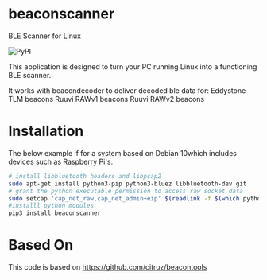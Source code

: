 # beaconscanner
BLE Scanner for Linux

![PyPI](https://img.shields.io/pypi/v/beaconscanner?style=flat-square)

This application is designed to turn your PC running Linux into a functioning BLE
scanner.

It works with beacondecoder to deliver decoded ble data for:
Eddystone TLM beacons
Ruuvi RAWv1 beacons
Ruuvi RAWv2 beacons



# Installation

The below example if for a system based on Debian 10which includes devices such as Raspberry Pi's.

```bash
# install libbluetooth headers and libpcap2
sudo apt-get install python3-pip python3-bluez libbluetooth-dev git
# grant the python executable permission to access raw socket data
sudo setcap 'cap_net_raw,cap_net_admin+eip' $(readlink -f $(which python3))
#installl python modules
pip3 install beaconscanner
```

# Based On

This code is based on https://github.com/citruz/beacontools
